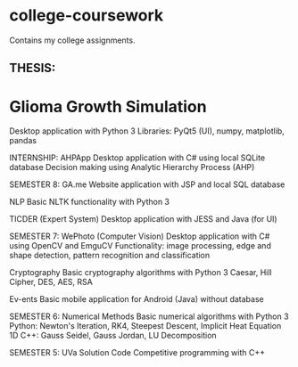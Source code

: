 # college-coursework
Contains my college assignments.

## THESIS:
# Glioma Growth Simulation
Desktop application with Python 3
Libraries: PyQt5 (UI), numpy, matplotlib, pandas

INTERNSHIP:
AHPApp
Desktop application with C# using local SQLite database
Decision making using Analytic Hierarchy Process (AHP)

SEMESTER 8:
GA.me
Website application with JSP and local SQL database

NLP
Basic NLTK functionality with Python 3

TICDER (Expert System)
Desktop application with JESS and Java (for UI)

SEMESTER 7:
WePhoto (Computer Vision)
Desktop application with C# using OpenCV and EmguCV
Functionality: image processing, edge and shape detection, pattern recognition and classification

Cryptography
Basic cryptography algorithms with Python 3
Caesar, Hill Cipher, DES, AES, RSA

Ev-ents
Basic mobile application for Android (Java) without database

SEMESTER 6:
Numerical Methods
Basic numerical algorithms with Python 3
Python: Newton's Iteration, RK4, Steepest Descent, Implicit Heat Equation 1D
C++: Gauss Seidel, Gauss Jordan, LU Decomposition

SEMESTER 5:
UVa Solution Code
Competitive programming with C++
